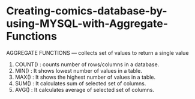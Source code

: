 # Creating-comics-database-by-using-MYSQL-with-Aggregate-Functions
AGGREGATE FUNCTIONS — collects set of values to return a single value
1. COUNT() : counts number of rows/columns in a database.
2. MIN() : It shows lowest number of values in a table.
3. MAX() : It shows the highest number of values in a table.
4. SUM() : It calculates sum of selected set of columns.
5. AVG() : It calculates average of selected set of columns.

